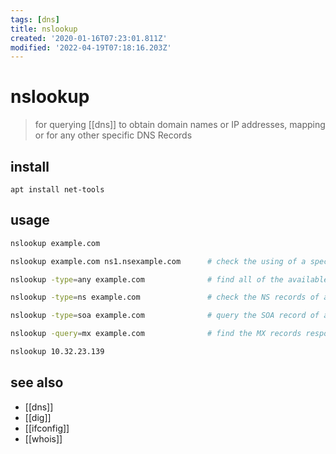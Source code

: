 ```yaml
---
tags: [dns]
title: nslookup
created: '2020-01-16T07:23:01.811Z'
modified: '2022-04-19T07:18:16.203Z'
---
```


# nslookup

> for querying [[dns]] to obtain domain names or IP addresses, mapping or for any other specific DNS Records

## install

`apt install net-tools`  

## usage

```sh
nslookup example.com

nslookup example.com ns1.nsexample.com      # check the using of a specific DNS Serve

nslookup -type=any example.com              # find all of the available DNS records of a domain

nslookup -type=ns example.com               # check the NS records of a domain

nslookup -type=soa example.com              # query the SOA record of a domain

nslookup -query=mx example.com              # find the MX records responsible for the email exchange

nslookup 10.32.23.139
```

## see also

- [[dns]]
- [[dig]]
- [[ifconfig]]
- [[whois]]
